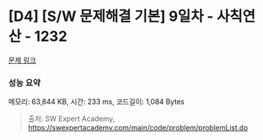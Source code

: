 # [D4] [S/W 문제해결 기본] 9일차 - 사칙연산 - 1232 

[문제 링크](https://swexpertacademy.com/main/code/problem/problemDetail.do?contestProbId=AV141J8KAIcCFAYD) 

### 성능 요약

메모리: 63,844 KB, 시간: 233 ms, 코드길이: 1,084 Bytes



> 출처: SW Expert Academy, https://swexpertacademy.com/main/code/problem/problemList.do